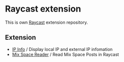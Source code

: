 # Raycast extension

This is own [Raycast](https://raycast.com) extension repository.

## Extension

- [IP Info](https://github.com/Innei/raycast-extensions/tree/master/extensions/myip) / Display local IP and external IP infomation
- [Mix Space Reader](https://github.com/Innei/raycast-extensions/tree/master/extensions/mx-space-reader) / Read Mix Space Posts in Raycast